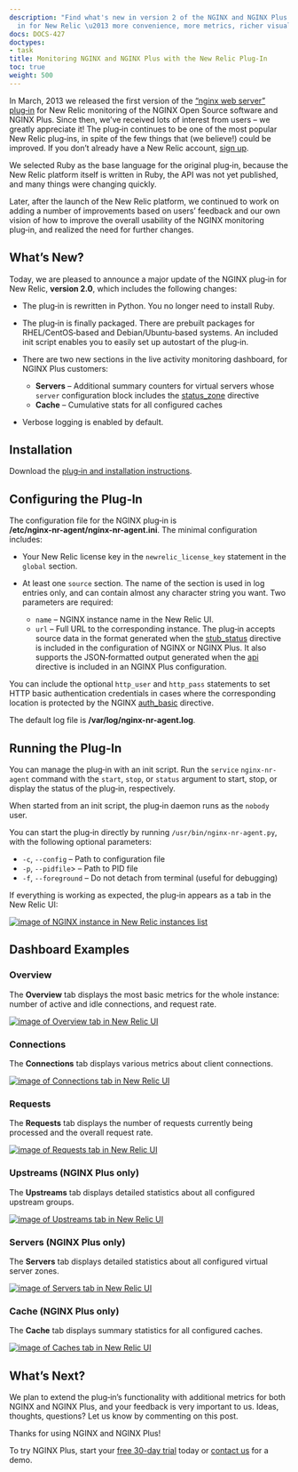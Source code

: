 ```yaml
---
description: "Find what's new in version 2 of the NGINX and NGINX Plus plug\u2011\
  in for New Relic \u2013 more convenience, more metrics, richer visualization."
docs: DOCS-427
doctypes:
- task
title: Monitoring NGINX and NGINX Plus with the New Relic Plug-In
toc: true
weight: 500
---
```


In March, 2013 we released the first version of the [“nginx web server” plug‑in](http://newrelic.com/plugins/nginx-inc/13) for New Relic monitoring of the NGINX Open Source  software and NGINX Plus. Since then, we’ve received lots of interest from users – we greatly appreciate it! The plug‑in continues to be one of the most popular New Relic plug‑ins, in spite of the few things that (we believe!) could be improved. If you don’t already have a New Relic account, [sign up](http://newrelic.com/).

We selected Ruby as the base language for the original plug‑in, because the New Relic platform itself is written in Ruby, the API was not yet published, and many things were changing quickly.

Later, after the launch of the New Relic platform, we continued to work on adding a number of improvements based on users’ feedback and our own vision of how to improve the overall usability of the NGINX monitoring plug‑in, and realized the need for further changes.

## What’s New?

Today, we are pleased to announce a major update of the NGINX plug‑in for New Relic, **version 2.0**, which includes the following changes:

- The plug‑in is rewritten in Python. You no longer need to install Ruby.
- The plug‑in is finally packaged. There are prebuilt packages for RHEL/CentOS‑based and Debian/Ubuntu‑based systems. An included init script enables you to easily set up autostart of the plug‑in.
- There are two new sections in the live activity monitoring dashboard, for NGINX Plus customers:

  - **Servers** – Additional summary counters for virtual servers whose `server` configuration block includes the [status_zone](https://nginx.org/en/docs/http/ngx_http_api_module.html#status_zone) directive
  - **Cache** – Cumulative stats for all configured caches
- Verbose logging is enabled by default.

## Installation

Download the [plug‑in and installation instructions](https://www.nginx.com/nr-plugin/).

## Configuring the Plug‑In

The configuration file for the NGINX plug‑in is <span style="white-space: nowrap; font-weight:bold;">/etc/nginx-nr-agent/nginx-nr-agent.ini</span>. The minimal configuration includes:

- Your New Relic license key in the `newrelic_license_key` statement in the `global` section.

- At least one `source` section. The name of the section is used in log entries only, and can contain almost any character string you want. Two parameters are required:

  - `name` – NGINX instance name in the New Relic UI.
  - `url` – Full URL to the corresponding instance. The plug‑in accepts source data in the format generated when the [stub_status](https://nginx.org/en/docs/http/ngx_http_stub_status_module.html#stub_status) directive is included in the configuration of NGINX or NGINX Plus. It also supports the JSON‑formatted output generated when the [api](https://nginx.org/en/docs/http/ngx_http_api_module.html#api) directive is included in an NGINX Plus configuration.

You can include the optional `http_user` and `http_pass` statements to set HTTP basic authentication credentials in cases where the corresponding location is protected by the NGINX [auth_basic](https://nginx.org/en/docs/http/ngx_http_auth_basic_module.html#auth_basic) directive.

The default log file is <span style="white-space: nowrap; font-weight:bold;">/var/log/nginx-nr-agent.log</span>.

## Running the Plug‑In

You can manage the plug‑in with an init script. Run the <span style="white-space: nowrap;">`service` `nginx-nr-agent`</span> command with the `start`, `stop`, or `status` argument to start, stop, or display the status of the plug‑in, respectively.

When started from an init script, the plug‑in daemon runs as the `nobody` user.

You can start the plug‑in directly by running <span style="white-space: nowrap;">`/usr/bin/nginx-nr-agent.py`</span>, with the following optional parameters:

- <span style="white-space: nowrap;">`-c`</span>, <span style="white-space: nowrap;">`--config`</span> – Path to configuration file
- <span style="white-space: nowrap;">`-p`</span>, <span style="white-space: nowrap;">`--pidfile`</span>> – Path to PID file
- <span style="white-space: nowrap;">`-f`</span>, <span style="white-space: nowrap;">`--foreground`</span> – Do not detach from terminal (useful for debugging)

If everything is working as expected, the plug‑in appears as a tab in the New Relic UI:

[![image of NGINX instance in New Relic instances list](/nginx/images/0s-instances.png)](/nginx/images/0s-instances.png)

## Dashboard Examples

### Overview

The **Overview** tab displays the most basic metrics for the whole instance: number of active and idle connections, and request rate.

[![image of Overview tab in New Relic UI](/nginx/images/1s-overview.png)](/nginx/images/1s-overview.png)

### Connections

The **Connections** tab displays various metrics about client connections.

[![image of Connections tab in New Relic UI](/nginx/images/2s-connections.png)](/nginx/images/2s-connections.png)

### Requests

The **Requests** tab displays the number of requests currently being processed and the overall request rate.

[![image of Requests tab in New Relic UI](/nginx/images/3s-requests.png)](/nginx/images/3s-requests.png)

### Upstreams (NGINX Plus only)

The **Upstreams** tab displays detailed statistics about all configured upstream groups.

[![image of Upstreams tab in New Relic UI](/nginx/images/4s-upstreams.png)](/nginx/images/4s-upstreams.png)

### Servers (NGINX Plus only)

The **Servers** tab displays detailed statistics about all configured virtual server zones.

[![image of Servers tab in New Relic UI](/nginx/images/5s-servers.png)](/nginx/images/5s-servers.png)

### Cache (NGINX Plus only)

The **Cache** tab displays summary statistics for all configured caches.

[![image of Caches tab in New Relic UI](/nginx/images/6s-cache.png)](/nginx/images/6s-cache.png)

## What’s Next?

We plan to extend the plug‑in’s functionality with additional metrics for both NGINX and NGINX Plus, and your feedback is very important to us. Ideas, thoughts, questions? Let us know by commenting on this post.

Thanks for using NGINX and NGINX Plus!

To try NGINX Plus, start your <span style="white-space: nowrap;">[free 30-day trial](https://www.nginx.com/free-trial-request/)</span> today or [contact us](https://www.nginx.com/contact-sales/) for a demo.
